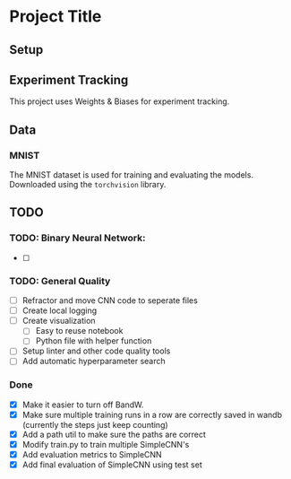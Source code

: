 # Project Title

## Setup

## Experiment Tracking
This project uses Weights & Biases for experiment tracking. 

## Data
### MNIST
The MNIST dataset is used for training and evaluating the models. Downloaded using the `torchvision` library.

## TODO
### TODO: Binary Neural Network: 
- [ ] 
### TODO: General Quality
- [ ] Refractor and move CNN code to seperate files
- [ ] Create local logging
- [ ] Create visualization
  - [ ] Easy to reuse notebook 
  - [ ] Python file with helper function
- [ ] Setup linter and other code quality tools
- [ ] Add automatic hyperparameter search

### Done
- [X] Make it easier to turn off BandW. 
- [X] Make sure multiple training runs in a row are correctly saved in wandb (currently the steps just keep counting)
- [X] Add a path util to make sure the paths are correct
- [X] Modify train.py to train multiple SimpleCNN's
- [X] Add evaluation metrics to SimpleCNN
- [X] Add final evaluation of SimpleCNN using test set